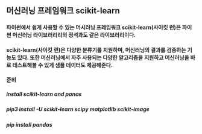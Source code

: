 ## 머신러닝 프레임워크 scikit-learn

#### 파이썬에서 쉽게 사용할 수 있는 머시러닝 프레임워크 scikit-learn(사이킷 런)은 파이썬 머신러닝 라이브러리리의 정석과도 같은 라이브러리이다.  
#### scikit-learn(사이킷 런)은 다양한 분류기를 지원하며, 머신러닝의 결과를 검증하는 기능도 있다. 또한 머신러닝에서 자주 사용되는 다양한 알고리즘을 지원하고 머신러닝을 바로 테스트해볼 수 있게 샘플 데이터도 제공해준다.

#### 준비  
##### install scikit-learn and panas  
##### pip3 install -U scikit-learn scipy matplotlib scikit-image
##### pip install pandas 
